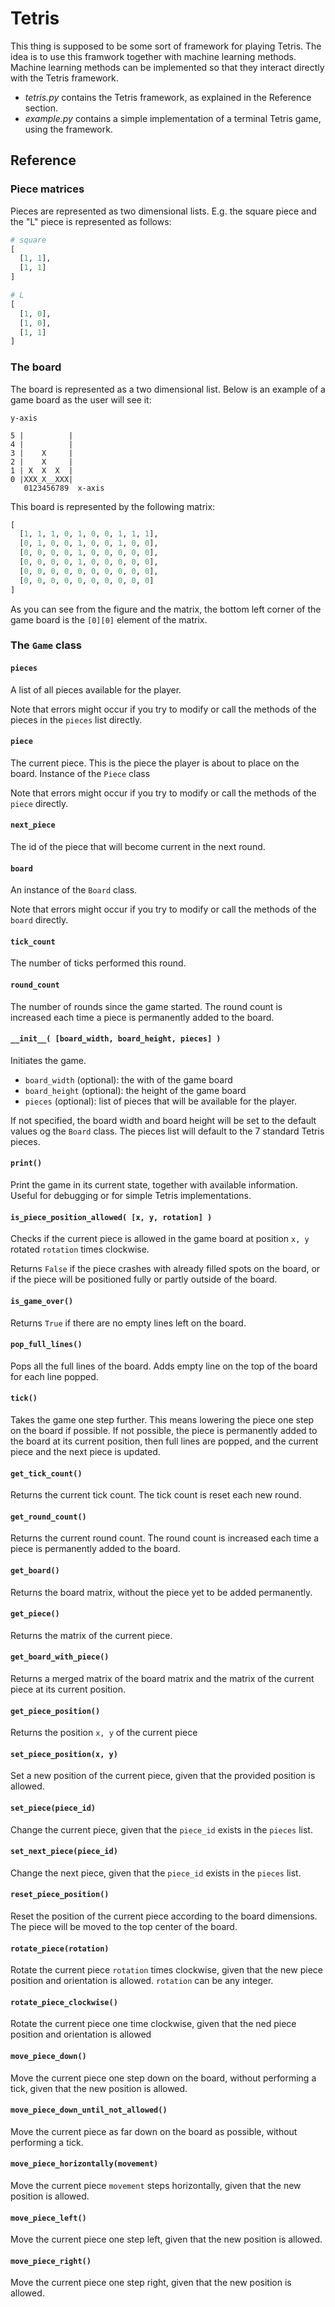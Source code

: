 # Tetris

This thing is supposed to be some sort of framework for playing Tetris. The idea is to use this framwork together with machine learning methods. Machine learning methods can be implemented so that they interact directly with the Tetris framework.

* *tetris.py* contains the Tetris framework, as explained in the Reference section.
* *example.py* contains a simple implementation of a terminal Tetris game, using the framework.

## Reference

### Piece matrices

Pieces are represented as two dimensional lists. E.g. the square piece and the "L" piece is represented as follows:
```python
# square
[
  [1, 1],
  [1, 1]
]

# L
[
  [1, 0],
  [1, 0],
  [1, 1]
]
```

### The board
The board is represented as a two dimensional list. Below is an example of a game board as the user will see it:
```
y-axis

5 |          |
4 |          |
3 |    X     |
2 |    X     |
1 | X  X  X  |
0 |XXX_X__XXX|
   0123456789  x-axis
```

This board is represented by the following matrix:
```python
[
  [1, 1, 1, 0, 1, 0, 0, 1, 1, 1],
  [0, 1, 0, 0, 1, 0, 0, 1, 0, 0],
  [0, 0, 0, 0, 1, 0, 0, 0, 0, 0],
  [0, 0, 0, 0, 1, 0, 0, 0, 0, 0],
  [0, 0, 0, 0, 0, 0, 0, 0, 0, 0],
  [0, 0, 0, 0, 0, 0, 0, 0, 0, 0]
]
```

As you can see from the figure and the matrix, the bottom left corner of the game board is the `[0][0]` element of the matrix.

### The `Game` class

#### `pieces`
A list of all pieces available for the player.

Note that errors might occur if you try to modify or call the methods of the pieces in the `pieces` list directly.

#### `piece`
The current piece. This is the piece the player is about to place on the board. Instance of the `Piece` class

Note that errors might occur if you try to modify or call the methods of the `piece` directly.

#### `next_piece`
The id of the piece that will become current in the next round.

#### `board`
An instance of the `Board` class.

Note that errors might occur if you try to modify or call the methods of the `board` directly.

#### `tick_count`
The number of ticks performed this round.

#### `round_count`
The number of rounds since the game started. The round count is increased each time a piece is permanently added to the board.

#### `__init__( [board_width, board_height, pieces] )`
Initiates the game.

* `board_width` (optional): the with of the game board
* `board_height` (optional): the height of the game board
* `pieces` (optional): list of pieces that will be available for the player. 

If not specified, the board width and board height will be set to the default values og the `Board` class. The pieces list will default to the 7 standard Tetris pieces.

#### `print()`
Print the game in its current state, together with available information. Useful for debugging or for simple Tetris implementations.

#### `is_piece_position_allowed( [x, y, rotation] )`
Checks if the current piece is allowed in the game board at position `x, y` rotated `rotation` times clockwise.

Returns `False` if the piece crashes with already filled spots on the board, or if the piece will be positioned fully or partly outside of the board.

#### `is_game_over()`
Returns `True` if there are no empty lines left on the board.

#### `pop_full_lines()`
Pops all the full lines of the board. Adds empty line on the top of the board for each line popped.

#### `tick()`
Takes the game one step further. This means lowering the piece one step on the board if possible. If not possible, the piece is permanently added to the board at its current position, then full lines are popped, and the current piece and the next piece is updated.

#### `get_tick_count()`
Returns the current tick count. The tick count is reset each new round.

#### `get_round_count()`
Returns the current round count. The round count is increased each time a piece is permanently added to the board.

#### `get_board()`
Returns the board matrix, without the piece yet to be added permanently.

#### `get_piece()`
Returns the matrix of the current piece.

#### `get_board_with_piece()`
Returns a merged matrix of the board matrix and the matrix of the current piece at its current position.

#### `get_piece_position()`
Returns the position `x, y` of the current piece

#### `set_piece_position(x, y)`
Set a new position of the current piece, given that the provided position is allowed.

#### `set_piece(piece_id)`
Change the current piece, given that the `piece_id` exists in the `pieces` list.

#### `set_next_piece(piece_id)`
Change the next piece, given that the `piece_id` exists in the `pieces` list.

#### `reset_piece_position()`
Reset the position of the current piece according to the board dimensions. The piece will be moved to the top center of the board.

#### `rotate_piece(rotation)`
Rotate the current piece `rotation` times clockwise, given that the new piece position and orientation is allowed. `rotation` can be any integer.

#### `rotate_piece_clockwise()`
Rotate the current piece one time clockwise, given that the ned piece position and orientation is allowed

#### `move_piece_down()`
Move the current piece one step down on the board, without performing a tick, given that the new position is allowed.

#### `move_piece_down_until_not_allowed()`
Move the current piece as far down on the board as possible, without performing a tick.

#### `move_piece_horizontally(movement)`
Move the current piece `movement` steps horizontally, given that the new position is allowed.

#### `move_piece_left()`
Move the current piece one step left, given that the new position is allowed.

#### `move_piece_right()`
Move the current piece one step right, given that the new position is allowed.
